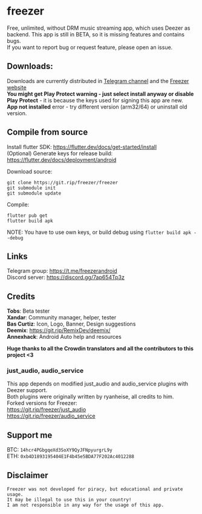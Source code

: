 # freezer

Free, unlimited, without DRM music streaming app, which uses Deezer as backend.
This app is still in BETA, so it is missing features and contains bugs.  
If you want to report bug or request feature, please open an issue.  

## Downloads:
Downloads are currently distributed in [Telegram channel](https://t.me/freezereleases) and the [Freezer website](https://www.freezer.life/)  
**You might get Play Protect warning - just select install anyway or disable Play Protect**  - it is because the keys used for signing this app are new.  
**App not installed** error - try different version (arm32/64) or uninstall old version.  

## Compile from source

Install flutter SDK: https://flutter.dev/docs/get-started/install  
(Optional) Generate keys for release build: https://flutter.dev/docs/deployment/android  

Download source:
```
git clone https://git.rip/freezer/freezer
git submodule init 
git submodule update
```

Compile:  
```
flutter pub get
flutter build apk
```  
NOTE: You have to use own keys, or build debug using `flutter build apk --debug`

## Links
Telegram group: https://t.me/freezerandroid  
Discord server: https://discord.gg/7ap654Tp3z  


## Credits
**Tobs**: Beta tester  
**Xandar**: Community manager, helper, tester  
**Bas Curtiz**: Icon, Logo, Banner, Design suggestions  
**Deemix**: https://git.rip/RemixDev/deemix/  
**Annexhack**: Android Auto help and resources  

**Huge thanks to all the Crowdin translators and all the contributors to this project <3**

### just_audio, audio_service
This app depends on modified just_audio and audio_service plugins with Deezer support.  
Both plugins were originally written by ryanheise, all credits to him.    
Forked versions for Freezer:  
https://git.rip/freezer/just_audio  
https://git.rip/freezer/audio_service

## Support me
BTC: `14hcr4PGbgqeXd3SoXY9QyJFNpyurgrL9y`  
ETH: `0xb4D1893195404E1F4b45e5BDA77F202Ac4012288`  


## Disclaimer
```
Freezer was not developed for piracy, but educational and private usage.
It may be illegal to use this in your country!
I am not responsible in any way for the usage of this app.
```
